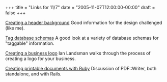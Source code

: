 +++
title = "Links for 11/7"
date = "2005-11-07T12:00:00-00:00"
draft = false
+++

[Creating a header background](http://www.duoh.com/varia/header/) Good
information for the design challenged (like me).

[Tag database schemas](http://www.pui.ch/phred/archives/2005/04/tags-database-schemas.html)
A good look at a variety of database schemas for "taggable" information.

[Creating a business logo](http://www.userscape.com/blog/2005/01/31/creating-a-business-logo/)
Ian Landsman walks through the process of creating a logo for your
business.

[Creating printable documents with Ruby](http://www.artima.com/rubycs/articles/pdf_writerP.html) Discussion
of PDF::Writer, both standalone, and with Rails.

